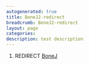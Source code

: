 ```yaml
---
autogenerated: true
title: BoneJ2-redirect
breadcrumb: BoneJ2-redirect
layout: page
categories: 
description: test description
---
```


1.  REDIRECT [BoneJ](BoneJ )

